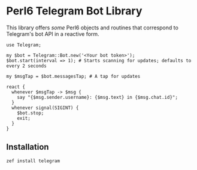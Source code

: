# Perl6 Telegram Bot Library

This library offers *some* Perl6 objects and routines that correspond to Telegram's bot API in a reactive form.

```perl6
use Telegram;

my $bot = Telegram::Bot.new('<Your bot token>');
$bot.start(interval => 1); # Starts scanning for updates; defaults to every 2 seconds

my $msgTap = $bot.messagesTap; # A tap for updates

react {
  whenever $msgTap -> $msg {
    say "{$msg.sender.username}: {$msg.text} in {$msg.chat.id}";
  }
  whenever signal(SIGINT) {
    $bot.stop;
    exit;
  }
}
```

## Installation
`zef install telegram`
